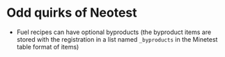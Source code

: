 Odd quirks of Neotest
==============================

- Fuel recipes can have optional byproducts (the byproduct items are stored with the registration in a list named `_byproducts` in the Minetest table format of items)